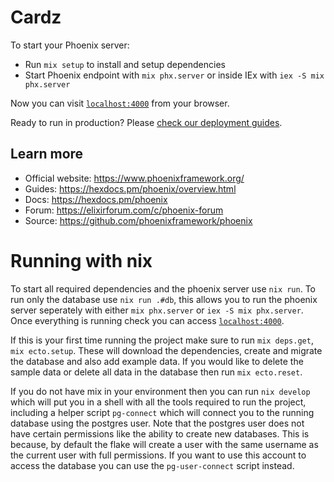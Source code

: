 # Cardz

To start your Phoenix server:

  * Run `mix setup` to install and setup dependencies
  * Start Phoenix endpoint with `mix phx.server` or inside IEx with `iex -S mix phx.server`

Now you can visit [`localhost:4000`](http://localhost:4000) from your browser.

Ready to run in production? Please [check our deployment guides](https://hexdocs.pm/phoenix/deployment.html).

## Learn more

  * Official website: https://www.phoenixframework.org/
  * Guides: https://hexdocs.pm/phoenix/overview.html
  * Docs: https://hexdocs.pm/phoenix
  * Forum: https://elixirforum.com/c/phoenix-forum
  * Source: https://github.com/phoenixframework/phoenix

# Running with nix
To start all required dependencies and the phoenix server use `nix run`. To run only the database use `nix run .#db`, this allows you
to run the phoenix server seperately with either `mix phx.server` or `iex -S mix phx.server`.
Once everything is running check you can access [`localhost:4000`](http://localhost:4000).

If this is your first time running the project make sure to run `mix deps.get`, `mix ecto.setup`.
These will download the dependencies, create and migrate the database and also add example data.
If you would like to delete the sample data or delete all data in the database then run `mix ecto.reset`.

If you do not have mix in your environment then you can run `nix develop` which will put you in a shell with all the tools required
to run the project, including a helper script `pg-connect` which will connect you to the running database using the postgres user.
Note that the postgres user does not have certain permissions like the ability to create new databases. This is because, by default
the flake will create a user with the same username as the current user with full permissions. If you want to use this account to access
the database you can use the `pg-user-connect` script instead.
